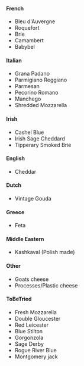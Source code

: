 #### French
- Bleu d'Auvergne
- Roquefort
- Brie
- Camambert
- Babybel
#### Italian
- Grana Padano
- Parmigiano Reggiano
- Parmesan
- Pecorino Romano
- Manchego
- Shredded Mozzarella
#### Irish
- Cashel Blue
- Irish Sage Cheddard
- Tipperary Smoked Brie
#### English
- Cheddar
#### Dutch
- Vintage Gouda
#### Greece
- Feta
#### Middle Eastern
- Kashkaval (Polish made)
#### Other
- Goats cheese
- Processes/Plastic cheese

#### ToBeTried
- Fresh Mozzarella
- Double Gloucester
- Red Leicester
- Blue Stilton
- Gorgonzola
- Sage Derby
- Rogue River Blue
- Montgomery jack